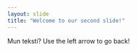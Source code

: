 ```yaml
---
layout: slide
title: "Welcome to our second slide!"
---
```

Mun teksti?
Use the left arrow to go back!

